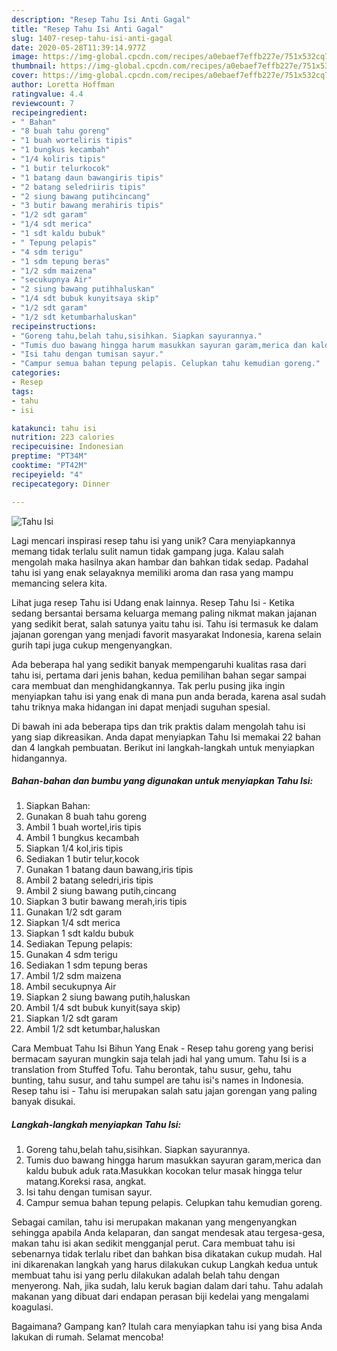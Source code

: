 ```yaml
---
description: "Resep Tahu Isi Anti Gagal"
title: "Resep Tahu Isi Anti Gagal"
slug: 1407-resep-tahu-isi-anti-gagal
date: 2020-05-28T11:39:14.977Z
image: https://img-global.cpcdn.com/recipes/a0ebaef7effb227e/751x532cq70/tahu-isi-foto-resep-utama.jpg
thumbnail: https://img-global.cpcdn.com/recipes/a0ebaef7effb227e/751x532cq70/tahu-isi-foto-resep-utama.jpg
cover: https://img-global.cpcdn.com/recipes/a0ebaef7effb227e/751x532cq70/tahu-isi-foto-resep-utama.jpg
author: Loretta Hoffman
ratingvalue: 4.4
reviewcount: 7
recipeingredient:
- " Bahan"
- "8 buah tahu goreng"
- "1 buah worteliris tipis"
- "1 bungkus kecambah"
- "1/4 koliris tipis"
- "1 butir telurkocok"
- "1 batang daun bawangiris tipis"
- "2 batang seledriiris tipis"
- "2 siung bawang putihcincang"
- "3 butir bawang merahiris tipis"
- "1/2 sdt garam"
- "1/4 sdt merica"
- "1 sdt kaldu bubuk"
- " Tepung pelapis"
- "4 sdm terigu"
- "1 sdm tepung beras"
- "1/2 sdm maizena"
- "secukupnya Air"
- "2 siung bawang putihhaluskan"
- "1/4 sdt bubuk kunyitsaya skip"
- "1/2 sdt garam"
- "1/2 sdt ketumbarhaluskan"
recipeinstructions:
- "Goreng tahu,belah tahu,sisihkan. Siapkan sayurannya."
- "Tumis duo bawang hingga harum masukkan sayuran garam,merica dan kaldu bubuk aduk rata.Masukkan kocokan telur masak hingga telur matang.Koreksi rasa, angkat."
- "Isi tahu dengan tumisan sayur."
- "Campur semua bahan tepung pelapis. Celupkan tahu kemudian goreng."
categories:
- Resep
tags:
- tahu
- isi

katakunci: tahu isi 
nutrition: 223 calories
recipecuisine: Indonesian
preptime: "PT34M"
cooktime: "PT42M"
recipeyield: "4"
recipecategory: Dinner

---
```



![Tahu Isi](https://img-global.cpcdn.com/recipes/a0ebaef7effb227e/751x532cq70/tahu-isi-foto-resep-utama.jpg)

Lagi mencari inspirasi resep tahu isi yang unik? Cara menyiapkannya memang tidak terlalu sulit namun tidak gampang juga. Kalau salah mengolah maka hasilnya akan hambar dan bahkan tidak sedap. Padahal tahu isi yang enak selayaknya memiliki aroma dan rasa yang mampu memancing selera kita.

Lihat juga resep Tahu isi Udang enak lainnya. Resep Tahu Isi - Ketika sedang bersantai bersama keluarga memang paling nikmat makan jajanan yang sedikit berat, salah satunya yaitu tahu isi. Tahu isi termasuk ke dalam jajanan gorengan yang menjadi favorit masyarakat Indonesia, karena selain gurih tapi juga cukup mengenyangkan.

Ada beberapa hal yang sedikit banyak mempengaruhi kualitas rasa dari tahu isi, pertama dari jenis bahan, kedua pemilihan bahan segar sampai cara membuat dan menghidangkannya. Tak perlu pusing jika ingin menyiapkan tahu isi yang enak di mana pun anda berada, karena asal sudah tahu triknya maka hidangan ini dapat menjadi suguhan spesial.


Di bawah ini ada beberapa tips dan trik praktis dalam mengolah tahu isi yang siap dikreasikan. Anda dapat menyiapkan Tahu Isi memakai 22 bahan dan 4 langkah pembuatan. Berikut ini langkah-langkah untuk menyiapkan hidangannya.

<!--inarticleads1-->

##### Bahan-bahan dan bumbu yang digunakan untuk menyiapkan Tahu Isi:

1. Siapkan  Bahan:
1. Gunakan 8 buah tahu goreng
1. Ambil 1 buah wortel,iris tipis
1. Ambil 1 bungkus kecambah
1. Siapkan 1/4 kol,iris tipis
1. Sediakan 1 butir telur,kocok
1. Gunakan 1 batang daun bawang,iris tipis
1. Ambil 2 batang seledri,iris tipis
1. Ambil 2 siung bawang putih,cincang
1. Siapkan 3 butir bawang merah,iris tipis
1. Gunakan 1/2 sdt garam
1. Siapkan 1/4 sdt merica
1. Siapkan 1 sdt kaldu bubuk
1. Sediakan  Tepung pelapis:
1. Gunakan 4 sdm terigu
1. Sediakan 1 sdm tepung beras
1. Ambil 1/2 sdm maizena
1. Ambil secukupnya Air
1. Siapkan 2 siung bawang putih,haluskan
1. Ambil 1/4 sdt bubuk kunyit(saya skip)
1. Siapkan 1/2 sdt garam
1. Ambil 1/2 sdt ketumbar,haluskan


Cara Membuat Tahu Isi Bihun Yang Enak - Resep tahu goreng yang berisi bermacam sayuran mungkin saja telah jadi hal yang umum. Tahu Isi is a translation from Stuffed Tofu. Tahu berontak, tahu susur, gehu, tahu bunting, tahu susur, and tahu sumpel are tahu isi&#39;s names in Indonesia. Resep tahu isi - Tahu isi merupakan salah satu jajan gorengan yang paling banyak disukai. 

<!--inarticleads2-->

##### Langkah-langkah menyiapkan Tahu Isi:

1. Goreng tahu,belah tahu,sisihkan. Siapkan sayurannya.
1. Tumis duo bawang hingga harum masukkan sayuran garam,merica dan kaldu bubuk aduk rata.Masukkan kocokan telur masak hingga telur matang.Koreksi rasa, angkat.
1. Isi tahu dengan tumisan sayur.
1. Campur semua bahan tepung pelapis. Celupkan tahu kemudian goreng.


Sebagai camilan, tahu isi merupakan makanan yang mengenyangkan sehingga apabila Anda kelaparan, dan sangat mendesak atau tergesa-gesa, makan tahu isi akan sedikit mengganjal perut. Cara membuat tahu isi sebenarnya tidak terlalu ribet dan bahkan bisa dikatakan cukup mudah. Hal ini dikarenakan langkah yang harus dilakukan cukup Langkah kedua untuk membuat tahu isi yang perlu dilakukan adalah belah tahu dengan menyerong. Nah, jika sudah, lalu keruk bagian dalam dari tahu. Tahu adalah makanan yang dibuat dari endapan perasan biji kedelai yang mengalami koagulasi. 

Bagaimana? Gampang kan? Itulah cara menyiapkan tahu isi yang bisa Anda lakukan di rumah. Selamat mencoba!
